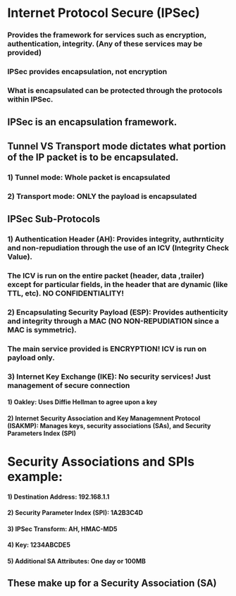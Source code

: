 # Internet Protocol Secure (IPSec)

### Provides the framework for services such as encryption, authentication, integrity. (Any of these services may be provided)

### IPSec provides encapsulation, not encryption

### What is encapsulated can be protected through the protocols within IPSec.

## IPSec is an encapsulation framework.

## Tunnel VS Transport mode dictates what portion of the IP packet is to be encapsulated.

### 1) Tunnel mode: Whole packet is encapsulated

### 2) Transport mode: ONLY the payload is encapsulated

## IPSec Sub-Protocols

### 1) Authentication Header (AH): Provides integrity, authrnticity and non-repudiation through the use of an ICV (Integrity Check Value).

### The ICV is run on the entire packet (header, data ,trailer) except for particular fields, in the header that are dynamic (like TTL, etc). NO CONFIDENTIALITY!

### 2) Encapsulating Security Payload (ESP): Provides authenticity and integrity through a MAC (NO NON-REPUDIATION since a MAC is symmetric).

### The main service provided is ENCRYPTION! ICV is run on payload only.

### 3) Internet Key Exchange (IKE): No security services! Just management of secure connection

#### 1) Oakley: Uses Diffie Hellman to agree upon a key

#### 2) Internet Security Association and Key Managemnent Protocol (ISAKMP): Manages keys, security associations (SAs), and Security Parameters Index (SPI)

# Security Associations and SPIs example:

#### 1) Destination Address: 192.168.1.1

#### 2) Security Parameter Index (SPI): 1A2B3C4D

#### 3) IPSec Transform: AH, HMAC-MD5

#### 4) Key: 1234ABCDE5

#### 5) Additional SA Attributes: One day or 100MB

## These make up for a Security Association (SA)

